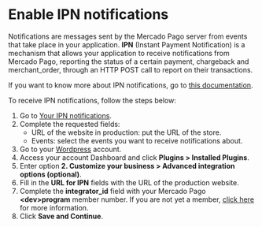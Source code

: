 # Enable IPN notifications

Notifications are messages sent by the Mercado Pago server from events that take place in your application. **IPN** (Instant Payment Notification) is a mechanism that allows your application to receive notifications from Mercado Pago, reporting the status of a certain payment, chargeback and merchant_order, through an HTTP POST call to report on their transactions.

If you want to know more about IPN notifications, go to [this documentation](/developers/en/docs/WooCommerce/additional-content/notifications/ipn).

To receive IPN notifications, follow the steps below:

1. Go to [Your IPN notifications](https://www.mercadopago[FAKER][URL][DOMAIN]/developers/panel/notifications/ipn).
2. Complete the requested fields:
    - URL of the website in production: put the URL of the store.
    - Events: select the events you want to receive notifications about.
3. Go to your [Wordpress](https://wordpress.com/) account.
4. Access your account Dashboard and click **Plugins > Installed Plugins**.
5. Enter option **2. Customize your business > Advanced integration options (optional)**.
6. Fill in the **URL for IPN** fields with the URL of the production website.
7. Complete the **integrator_id** field with your Mercado Pago **&lt;dev&gt;program** member number. If you are not yet a member, [click here](https://www.mercadopago[FAKER][URL][DOMAIN]/developers/en/developer-program) for more information.
8. Click **Save and Continue**.

